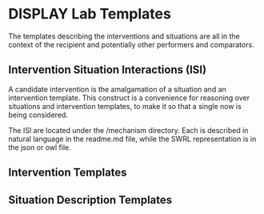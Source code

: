 # DISPLAY Lab Templates

The templates describing the interventions and situations are all in the context of the recipient and potentially other performers and comparators.

## Intervention Situation Interactions (ISI)
A candidate intervention is the amalgamation of a situation and an intervention template.
This construct is a convenience for reasoning over situations and intervention templates, to make it so that a single now is being considered.

The ISI are located under the /mechanism directory.
Each is described in natural language in the readme.md file, while the SWRL representation is in the json or owl file.

## Intervention Templates

## Situation Description Templates

